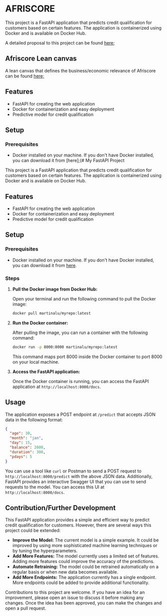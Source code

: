 # AFRISCORE
This project is a FastAPI application that predicts credit qualification for customers based on certain features. The application is containerized using Docker and is available on Docker Hub.

A detailed proposal to this project can be found [here;](https://docs.google.com/document/d/1XpOUKyt2DH6wQ9Pfeq8w31DLfAjhRlRRcslEcjtVSMM/edit?usp=sharing)

## Afriscore Lean canvas
A lean canvas that defines the business/economic relevance of Afriscore can be found [here;](https://docs.google.com/presentation/d/1CuriQnHya5FZHXnSRDSemWuFRwSQiF11ElNvd3cSdUw/edit?usp=sharing)

## Features
- FastAPI for creating the web application
- Docker for containerization and easy deployment
- Predictive model for credit qualification
## Setup

### Prerequisites
* Docker installed on your machine. If you don't have Docker installed, you can download it from [here];(# My FastAPI Project

This project is a FastAPI application that predicts credit qualification for customers based on certain features. The application is containerized using Docker and is available on Docker Hub.

## Features

- FastAPI for creating the web application
- Docker for containerization and easy deployment
- Predictive model for credit qualification

## Setup

### Prerequisites

- Docker installed on your machine. If you don't have Docker installed, you can download it from [here](https://www.docker.com/products/docker-desktop).

### Steps

1. **Pull the Docker image from Docker Hub:**

   Open your terminal and run the following command to pull the Docker image:

   ```bash
   docker pull martinalu/myrepo:latest
   ```

2. **Run the Docker container:**

   After pulling the image, you can run a container with the following command:

   ```bash
   docker run -p 8000:8000 martinalu/myrepo:latest
   ```

   This command maps port 8000 inside the Docker container to port 8000 on your local machine.

3. **Access the FastAPI application:**

   Once the Docker container is running, you can access the FastAPI application at `http://localhost:8000/docs`.

## Usage

The application exposes a POST endpoint at `/predict` that accepts JSON data in the following format:

```json
{
  "age": 30,
  "month": "jan",
  "day": 15,
  "balance": 2000,
  "duration": 300,
  "pdays": 5
}
```

You can use a tool like `curl` or Postman to send a POST request to `http://localhost:8000/predict` with the above JSON data. Additionally, FastAPI provides an interactive Swagger UI that you can use to send requests to the model. You can access this UI at `http://localhost:8000/docs`.

## Contribution/Further Development

This FastAPI application provides a simple and efficient way to predict credit qualification for customers. However, there are several ways this project could be extended:

- **Improve the Model:** The current model is a simple example. It could be improved by using more sophisticated machine learning techniques or by tuning the hyperparameters.
- **Add More Features:** The model currently uses a limited set of features. Adding more features could improve the accuracy of the predictions.
- **Automate Retraining:** The model could be retrained automatically on a regular basis or when new data becomes available.
- **Add More Endpoints:** The application currently has a single endpoint. More endpoints could be added to provide additional functionality.

Contributions to this project are welcome. If you have an idea for an improvement, please open an issue to discuss it before making any changes. Once the idea has been approved, you can make the changes and open a pull request.